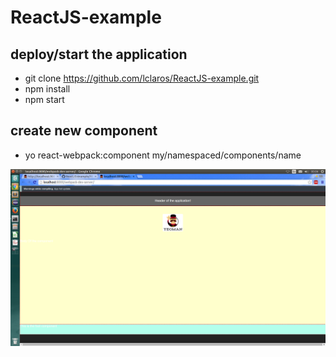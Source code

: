 # ReactJS-example

## deploy/start the application
* git clone https://github.com/lclaros/ReactJS-example.git
* npm install
* npm start

## create new component
* yo react-webpack:component my/namespaced/components/name

<p align="center">
  <img src="https://raw.githubusercontent.com/lclaros/ReactJS-example/master/screenshots/app.png"/>
</p>
